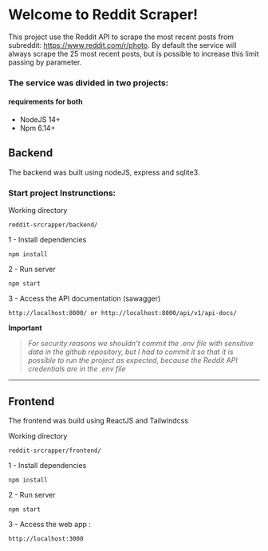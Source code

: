 # Welcome to Reddit Scraper!

This project use the Reddit API to scrape the most recent posts from subreddit:  https://www.reddit.com/r/photo. By default the service will always scrape the 25 most recent posts, but is possible to increase this limit passing by parameter.



### The service was divided in two projects:

#### requirements for both

 - NodeJS 14+
 - Npm 6.14+	



## Backend 
The backend was built using nodeJS, express and sqlite3.

### Start project Instrunctions:

Working directory

    reddit-srcrapper/backend/

1 -  Install dependencies

    npm install

2 - Run server

    npm start

3 - Access the API documentation  (sawagger) 

    http://localhost:8000/ or http://localhost:8000/api/v1/api-docs/


**Important**
> *For security reasons we shouldn't commit the .env file with sensitive data in the github repository, but I had to commit it so that it is possible to run the project as expected, because the Reddit API credentials are in the .env file*

___


## Frontend
The frontend was build using ReactJS and Tailwindcss


Working directory

    reddit-srcrapper/frontend/

1 -  Install dependencies

    npm install

2 - Run server

    npm start


3 - Access the web app :

    http://localhost:3000

